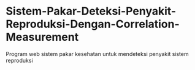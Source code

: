 # Sistem-Pakar-Deteksi-Penyakit-Reproduksi-Dengan-Correlation-Measurement
Program web sistem pakar kesehatan untuk mendeteksi penyakit sistem reproduksi 
